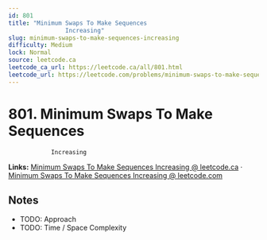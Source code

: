 ```yaml
--- 
id: 801
title: "Minimum Swaps To Make Sequences
                Increasing"
slug: minimum-swaps-to-make-sequences-increasing
difficulty: Medium
lock: Normal
source: leetcode.ca
leetcode_ca_url: https://leetcode.ca/all/801.html
leetcode_url: https://leetcode.com/problems/minimum-swaps-to-make-sequences-increasing/
---
```


# 801. Minimum Swaps To Make Sequences
                Increasing

**Links:** [Minimum Swaps To Make Sequences
                Increasing @ leetcode.ca](https://leetcode.ca/all/801.html) · [Minimum Swaps To Make Sequences
                Increasing @ leetcode.com](https://leetcode.com/problems/minimum-swaps-to-make-sequences-increasing/)

## Notes
- TODO: Approach
- TODO: Time / Space Complexity
